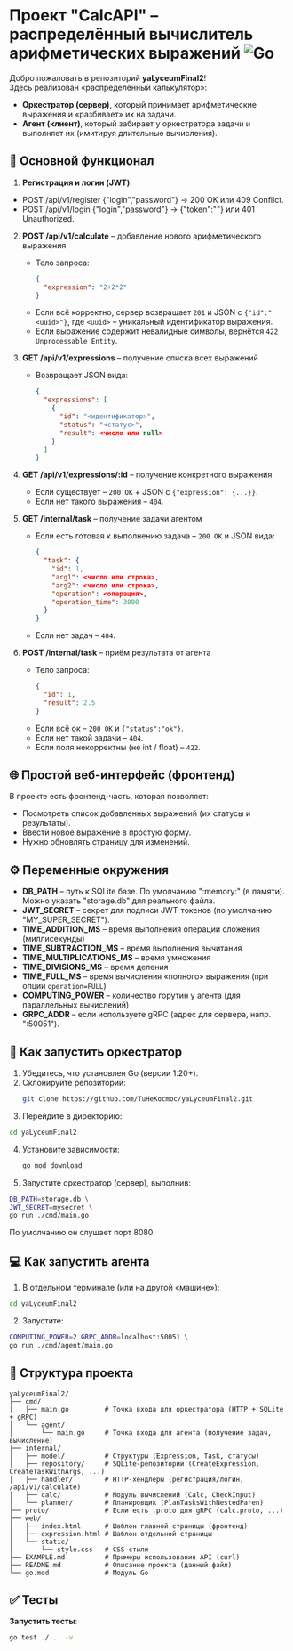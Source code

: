 # Проект "CalcAPI" – распределённый вычислитель арифметических выражений ![Go](https://img.shields.io/badge/Go-1.20-blue.svg)

Добро пожаловать в репозиторий **yaLyceumFinal2**!  
Здесь реализован «распределённый калькулятор»:  
- **Оркестратор (сервер)**, который принимает арифметические выражения и «разбивает» их на задачи.  
- **Агент (клиент)**, который забирает у оркестратора задачи и выполняет их (имитируя длительные вычисления).

## :rocket: Основной функционал
1. **Регистрация и логин (JWT)**:
  - POST /api/v1/register {"login","password"} → 200 OK или 409 Conflict.
  - POST /api/v1/login {"login","password"} → {"token":"<jwt>"} или 401 Unauthorized.
2. **POST /api/v1/calculate** – добавление нового арифметического выражения  
   - Тело запроса:
     ```json
     {
       "expression": "2+2*2"
     }
     ```
   - Если всё корректно, сервер возвращает `201` и JSON с `{"id":"<uuid>"}`, где `<uuid>` – уникальный идентификатор выражения.
   - Если выражение содержит невалидные символы, вернётся `422 Unprocessable Entity`.

2. **GET /api/v1/expressions** – получение списка всех выражений  
   - Возвращает JSON вида:
     ```json
     {
       "expressions": [
         {
           "id": "<идентификатор>",
           "status": "<статус>",
           "result": <число или null>
         }
       ]
     }
     ```

3. **GET /api/v1/expressions/:id** – получение конкретного выражения  
   - Если существует – `200 OK` + JSON c `{"expression": {...}}`.
   - Если нет такого выражения – `404`.

4. **GET /internal/task** – получение задачи агентом  
   - Если есть готовая к выполнению задача – `200 OK` и JSON вида:
     ```json
     {
       "task": {
         "id": 1,
         "arg1": <число или строка>,
         "arg2": <число или строка>,
         "operation": <операция>,
         "operation_time": 3000
       }
     }
     ```
   - Если нет задач – `404`.

5. **POST /internal/task** – приём результата от агента  
   - Тело запроса:
     ```json
     {
       "id": 1,
       "result": 2.5
     }
     ```
   - Если всё ок – `200 OK` и `{"status":"ok"}`.  
   - Если нет такой задачи – `404`.  
   - Если поля некорректны (не int / float) – `422`.  

## :globe_with_meridians: Простой веб-интерфейс (фронтенд)

В проекте есть фронтенд-часть, которая позволяет:
- Посмотреть список добавленных выражений (их статусы и результаты).
- Ввести новое выражение в простую форму.
- Нужно обновлять страницу для изменений.

## :gear: Переменные окружения
- **DB_PATH** – путь к SQLite базе. По умолчанию ":memory:" (в памяти). Можно указать "storage.db" для реального файла.
- **JWT_SECRET** – секрет для подписи JWT-токенов (по умолчанию "MY_SUPER_SECRET").
- **TIME_ADDITION_MS** – время выполнения операции сложения (миллисекунды)
- **TIME_SUBTRACTION_MS** – время выполнения вычитания
- **TIME_MULTIPLICATIONS_MS** – время умножения
- **TIME_DIVISIONS_MS** – время деления
- **TIME_FULL_MS** – время вычисления «полного» выражения (при опции `operation=FULL`)
- **COMPUTING_POWER** – количество горутин у агента (для параллельных вычислений)
- **GRPC_ADDR** – если используете gRPC (адрес для сервера, напр. ":50051").

## :wrench: Как запустить оркестратор

1. Убедитесь, что установлен Go (версии 1.20+).  
2. Склонируйте репозиторий:
   ```bash
   git clone https://github.com/TuHeKocmoc/yaLyceumFinal2.git
   ```
3. Перейдите в директорию:
  ```bash
  cd yaLyceumFinal2
  ```
4. Установите зависимости:
   ```bash
   go mod download
   ```
5. Запустите оркестратор (сервер), выполнив:
  ```bash
  DB_PATH=storage.db \
  JWT_SECRET=mysecret \
  go run ./cmd/main.go
  ```
  По умолчанию он слушает порт 8080.

## :computer: Как запустить агента

1. 	В отдельном терминале (или на другой «машине»):
  ```bash
  cd yaLyceumFinal2 
  ```
2. Запустите:
  ```bash
  COMPUTING_POWER=2 GRPC_ADDR=localhost:50051 \
  go run ./cmd/agent/main.go
  ```

## :file_folder: Структура проекта

```
yaLyceumFinal2/
├── cmd/
│   ├── main.go         # Точка входа для оркестратора (HTTP + SQLite + gRPC)
│   └── agent/
│       └── main.go     # Точка входа для агента (получение задач, вычисление)
├── internal/
│   ├── model/          # Структуры (Expression, Task, статусы)
│   ├── repository/     # SQLite-репозиторий (CreateExpression, CreateTaskWithArgs, ...)
│   ├── handler/        # HTTP-хендлеры (регистрация/логин, /api/v1/calculate)
│   ├── calc/           # Модуль вычислений (Calc, CheckInput)
│   └── planner/        # Планировщик (PlanTasksWithNestedParen)
├── proto/              # Если есть .proto для gRPC (calc.proto, ...)
├── web/
│   ├── index.html      # Шаблон главной страницы (фронтенд)
│   ├── expression.html # Шаблон отдельной страницы
│   └── static/
│       └── style.css   # CSS-стили
├── EXAMPLE.md          # Примеры использования API (curl)
├── README.md           # Описание проекта (данный файл)
└── go.mod              # Модуль Go
```

## :white_check_mark: Тесты

**Запустить тесты**:
  ```bash
  go test ./... -v
  ```